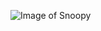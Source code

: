 ![Image of Snoopy](https://www.google.com/url?sa=i&url=https%3A%2F%2Fwww.ft.com%2Fcontent%2F9cc5f86a-dc9b-11e8-8f50-cbae5495d92b&psig=AOvVaw1QS9--BHGBXuRnpypxn9ak&ust=1590254008351000&source=images&cd=vfe&ved=0CAIQjRxqFwoTCLitvf37x-kCFQAAAAAdAAAAABAF)
